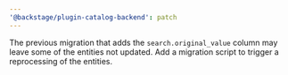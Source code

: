 ```yaml
---
'@backstage/plugin-catalog-backend': patch
---
```


The previous migration that adds the `search.original_value` column may leave some of the entities not updated. Add a migration script to trigger a reprocessing of the entities.

